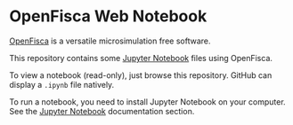 # OpenFisca Web Notebook

[OpenFisca](http://www.openfisca.fr/) is a versatile microsimulation free software.

This repository contains some [Jupyter Notebook](http://jupyter.org/) files using OpenFisca.

To view a notebook (read-only), just browse this repository. GitHub can display a `.ipynb` file natively.

To run a notebook, you need to install Jupyter Notebook on your computer.
See the [Jupyter Notebook](http://www.openfisca.fr/documentation/jupyter-notebook.html) documentation section.
